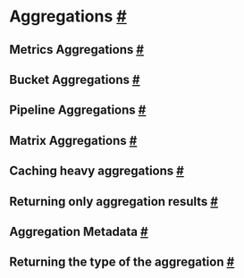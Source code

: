 # Aggregations [#](https://www.elastic.co/guide/en/elasticsearch/reference/current/search-aggregations.html#search-aggregations)
## Metrics Aggregations [#](https://www.elastic.co/guide/en/elasticsearch/reference/current/search-aggregations-metrics.html#search-aggregations-metrics)
## Bucket Aggregations [#](https://www.elastic.co/guide/en/elasticsearch/reference/current/search-aggregations-bucket.html#search-aggregations-bucket)
## Pipeline Aggregations [#](https://www.elastic.co/guide/en/elasticsearch/reference/current/search-aggregations-pipeline.html#search-aggregations-pipeline)
## Matrix Aggregations [#](https://www.elastic.co/guide/en/elasticsearch/reference/current/search-aggregations-matrix.html#search-aggregations-matrix)
## Caching heavy aggregations [#](https://www.elastic.co/guide/en/elasticsearch/reference/current/caching-heavy-aggregations.html#caching-heavy-aggregations)
## Returning only aggregation results [#](https://www.elastic.co/guide/en/elasticsearch/reference/current/returning-only-agg-results.html#returning-only-agg-results)
## Aggregation Metadata [#](https://www.elastic.co/guide/en/elasticsearch/reference/current/agg-metadata.html#agg-metadata)
## Returning the type of the aggregation [#](https://www.elastic.co/guide/en/elasticsearch/reference/current/returning-aggregation-type.html#returning-aggregation-type)
<!--stackedit_data:
eyJoaXN0b3J5IjpbLTE0NTgwOTY2NzldfQ==
-->